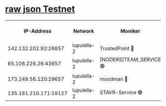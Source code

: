 [raw json Testnet](https://rpc-check.jaclalt.stavr.tech/jaclalt/rpc-jaclalt-result.json)
=

<table><tr><th>IP-Address</th><th>Network</th><th>Moniker</th><th>Latest Block Height</th><th>Earliest Block Height</th><th>Catching Up</th><th>Tx Index</th><th>Voting Power</th><th>Scan Time</th></tr><tr><td>142.132.202.92:26857</td><td>lupulella-2</td><td>TrustedPoint 🔴</td><td>7248293</td><td>6282001</td><td>False</td><td>off</td><td>400065</td><td>2024-03-24T03:31:18.013837668UTC</td></tr><tr><td>65.108.226.26:43657</td><td>lupulella-2</td><td>[NODERS]TEAM_SERVICE 🟢</td><td>7248293</td><td>6282001</td><td>False</td><td>on</td><td>0</td><td>2024-03-24T03:31:18.325765314UTC</td></tr><tr><td>173.249.56.120:29657</td><td>lupulella-2</td><td>moodman 🔴</td><td>7248293</td><td>7148293</td><td>False</td><td>off</td><td>1075134</td><td>2024-03-24T03:31:17.777059115UTC</td></tr><tr><td>135.181.210.171:19127</td><td>lupulella-2</td><td>STAVR-Service 🟢</td><td>7248292</td><td>7247101</td><td>False</td><td>on</td><td>0</td><td>2024-03-24T03:31:11.332890209UTC</td></tr></table>
